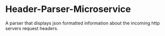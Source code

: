 # Header-Parser-Microservice
A parser that displays json formatted information about the incoming http servers request headers.
